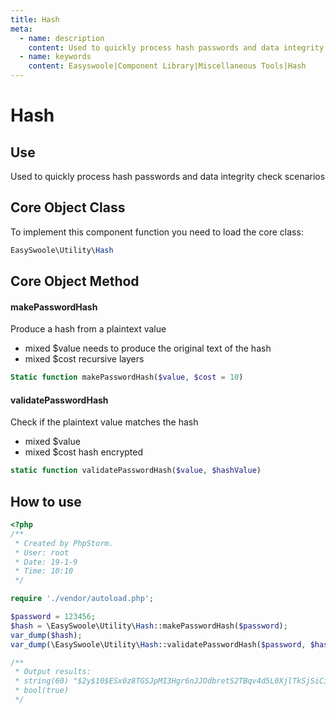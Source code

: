 ```yaml
---
title: Hash
meta:
  - name: description
    content: Used to quickly process hash passwords and data integrity check scenarios.
  - name: keywords
    content: Easyswoole|Component Library|Miscellaneous Tools|Hash
---
```


# Hash



## Use

Used to quickly process hash passwords and data integrity check scenarios



## Core Object Class

To implement this component function you need to load the core class:

```php
EasySwoole\Utility\Hash
```



## Core Object Method



#### makePasswordHash

Produce a hash from a plaintext value

- mixed $value needs to produce the original text of the hash
- mixed $cost recursive layers

```php
Static function makePasswordHash($value, $cost = 10)
```



#### validatePasswordHash

Check if the plaintext value matches the hash

- mixed $value
- mixed $cost hash encrypted
```php
static function validatePasswordHash($value, $hashValue)
```



## How to use

```php
<?php
/**
 * Created by PhpStorm.
 * User: root
 * Date: 19-1-9
 * Time: 10:10
 */

require './vendor/autoload.php';

$password = 123456;
$hash = \EasySwoole\Utility\Hash::makePasswordHash($password);
var_dump($hash);
var_dump(\EasySwoole\Utility\Hash::validatePasswordHash($password, $hash));

/**
 * Output results:
 * string(60) "$2y$10$ESx0z8TGSJpMI3Hgr6nJJOdbretS2TBqv4d5L0XjlTkSjSiCiq/f6"
 * bool(true) 
 */
```

